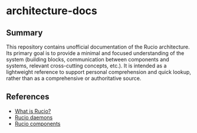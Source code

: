 # architecture-docs

## Summary

This repository contains unofficial documentation of the Rucio architecture.
Its primary goal is to provide a minimal and focused understanding of the system (building blocks, communication between components and systems, relevant cross-cutting concepts, etc.). It is intended as a lightweight reference to support personal comprehension and quick lookup, rather than as a comprehensive or authoritative source.

## References

- [What is Rucio?](https://rucio.github.io/documentation/started/what_is_rucio)
- [Rucio daemons](https://rucio.github.io/documentation/started/main_components/daemons)
- [Rucio components](https://rucio.github.io/documentation/developer/project_structure)